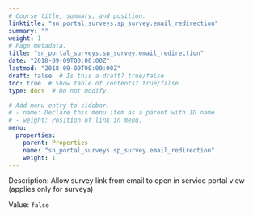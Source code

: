 ```yaml
---
# Course title, summary, and position.
linktitle: "sn_portal_surveys.sp_survey.email_redirection"
summary: ""
weight: 1
# Page metadata.
title: "sn_portal_surveys.sp_survey.email_redirection"
date: "2018-09-09T00:00:00Z"
lastmod: "2018-09-09T00:00:00Z"
draft: false  # Is this a draft? true/false
toc: true  # Show table of contents? true/false
type: docs  # Do not modify.

# Add menu entry to sidebar.
# - name: Declare this menu item as a parent with ID name.
# - weight: Position of link in menu.
menu:
  properties:
    parent: Properties
    name: "sn_portal_surveys.sp_survey.email_redirection"
    weight: 1
---
```


Description: Allow survey link from email to open in service portal view (applies only for surveys)


Value: `false`